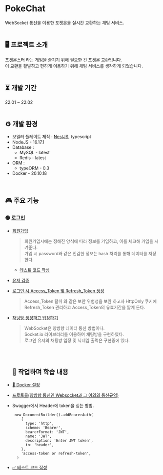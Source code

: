 # PokeChat

WebSocket 통신을 이용한 포켓몬을 실시간 교환하는 채팅 서비스.
<br />
<br />

## 🖥️ 프로젝트 소개

포켓몬스터 라는 게임을 즐기기 위해 필요한 건 포켓몬 교환입니다.  
이 교환을 활발하고 편하게 이용하기 위해 채팅 서비스를 생각하게 되었습니다.
<br />
<br />

## ⏳ 개발 기간

22.01 ~ 22.02
<br />
<br />

## ⚙ 개발 환경

- 보일러 플레이트 제작 : [NestJS](https://nest.com), typescript
- NodeJS - 16.17.1
- Database :
  - MySQL - latest
  - Redis - latest
- ORM :
  - typeORM - 0.3
- Docker - 20.10.18
  <br />
  <br />
  <br />

## 🎮 주요 기능

### 🟢 [로그인](backend/src/apis/auth/)

- [회원가입](backend/src/apis/users/user.controller.ts)

  > 회원가입시에는 정해진 양식에 따라 정보를 기입하고, 이를 체크해 가입을 시켜준다.  
  > 가입 시 password와 같은 민감한 정보는 hash 처리를 통해 데이터를 저장한다.

  - [테스트 코드 작성](backend/src/apis/users/test/)

- [유저 검증](backend/src/apis/users/user.service.ts)
- [로그인 시 Access_Token 및 Refresh_Token 생성](backend/src/apis/auth/auth.service.ts)

  > Access_Token 탈취 와 같은 보안 위험성을 보완 하고자 HttpOnly 쿠키에 Refresh_Token 관리하고 Access_Token의 유효기간을 짧게 둔다.

- [채팅방 생성하고 입장하기](backend/src/commons/socket/socket.gateway.ts)

  > WebSocket은 양방향 데이터 통신 방법이다.  
  > Socket.io 라이브러리를 이용하여 채팅방을 구현하였다.  
  > 로그인 유저의 채팅방 입장 및 닉네임 출력은 구현중에 있다.

  <br />
  <br />

  ## 📖 작업하며 학습 내용

- [🐋 Docker 설정](https://fan-smile-44f.notion.site/docker-e7343d1c57934b9fa8c8d7e39e590db5)
- [프로토콜(양방향 통신인 Websocket과 그 이외의 통신규약)](https://fan-smile-44f.notion.site/Protocol-API-7ea172d4e91f46439f2c856e36fc562a)
- Swagger에서 Header에 token을 싣는 방법.
  ```
   new DocumentBuilder().addBearerAuth(
      {
        type: 'http',
        scheme: 'Bearer',
        bearerFormat: 'JWT',
        name: 'JWT',
        description: 'Enter JWT token',
        in: 'header',
      },
      'access-token or refresh-token',
    )
  ```
- [✅ 테스트 코드 작성](https://velog.io/@doll950904/NestJS-%ED%9A%8C%EC%9B%90%EA%B0%80%EC%9E%85-API%EC%9D%98-TestCode%EB%A5%BC-%EC%9E%91%EC%84%B1%ED%95%98%EC%9E%90with.Jest)
